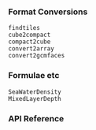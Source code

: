 ### Format Conversions

```@docs
findtiles
cube2compact
compact2cube
convert2array
convert2gcmfaces
```

### Formulae etc

```@docs
SeaWaterDensity
MixedLayerDepth
```

### API Reference

```@index
```
